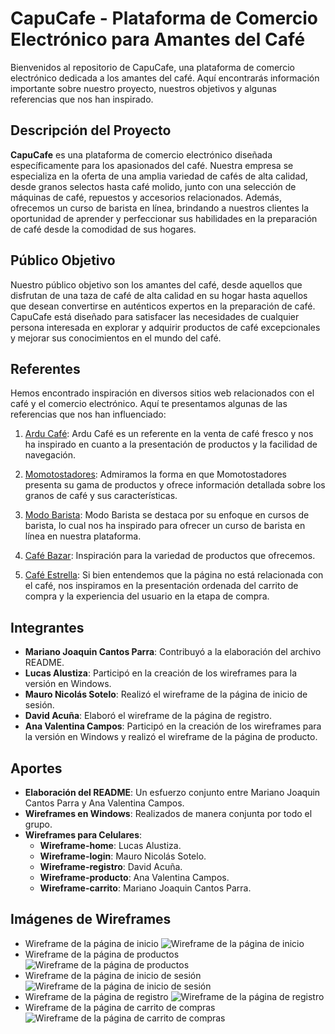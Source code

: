 # CapuCafe - Plataforma de Comercio Electrónico para Amantes del Café

Bienvenidos al repositorio de CapuCafe, una plataforma de comercio electrónico dedicada a los amantes del café. Aquí encontrarás información importante sobre nuestro proyecto, nuestros objetivos y algunas referencias que nos han inspirado.

## Descripción del Proyecto

**CapuCafe** es una plataforma de comercio electrónico diseñada específicamente para los apasionados del café. Nuestra empresa se especializa en la oferta de una amplia variedad de cafés de alta calidad, desde granos selectos hasta café molido, junto con una selección de máquinas de café, repuestos y accesorios relacionados. Además, ofrecemos un curso de barista en línea, brindando a nuestros clientes la oportunidad de aprender y perfeccionar sus habilidades en la preparación de café desde la comodidad de sus hogares.

## Público Objetivo

Nuestro público objetivo son los amantes del café, desde aquellos que disfrutan de una taza de café de alta calidad en su hogar hasta aquellos que desean convertirse en auténticos expertos en la preparación de café. CapuCafe está diseñado para satisfacer las necesidades de cualquier persona interesada en explorar y adquirir productos de café excepcionales y mejorar sus conocimientos en el mundo del café.

## Referentes

Hemos encontrado inspiración en diversos sitios web relacionados con el café y el comercio electrónico. Aquí te presentamos algunas de las referencias que nos han influenciado:

1. [Ardu Café](https://www.ardu.com.ar): Ardu Café es un referente en la venta de café fresco y nos ha inspirado en cuanto a la presentación de productos y la facilidad de navegación.

2. [Momotostadores](https://momotostadores.com): Admiramos la forma en que Momotostadores presenta su gama de productos y ofrece información detallada sobre los granos de café y sus características.

3. [Modo Barista](https://www.modobarista.com/cart.php): Modo Barista se destaca por su enfoque en cursos de barista, lo cual nos ha inspirado para ofrecer un curso de barista en línea en nuestra plataforma.

4. [Café Bazar](https://www.modobarista.com): Inspiración para la variedad de productos que ofrecemos.

5. [Café Estrella](https://compragamer.com): Si bien entendemos que la página no está relacionada con el café, nos inspiramos en la presentación ordenada del carrito de compra y la experiencia del usuario en la etapa de compra.

## Integrantes

- **Mariano Joaquin Cantos Parra**: Contribuyó a la elaboración del archivo README.
- **Lucas Alustiza**: Participó en la creación de los wireframes para la versión en Windows.
- **Mauro Nicolás Sotelo**: Realizó el wireframe de la página de inicio de sesión.
- **David Acuña**: Elaboró el wireframe de la página de registro.
- **Ana Valentina Campos**: Participó en la creación de los wireframes para la versión en Windows y realizó el wireframe de la página de producto.

## Aportes

- **Elaboración del README**: Un esfuerzo conjunto entre Mariano Joaquin Cantos Parra y Ana Valentina Campos.
- **Wireframes en Windows**: Realizados de manera conjunta por todo el grupo.
- **Wireframes para Celulares**:
  - **Wireframe-home**: Lucas Alustiza.
  - **Wireframe-login**: Mauro Nicolás Sotelo.
  - **Wireframe-registro**: David Acuña.
  - **Wireframe-producto**: Ana Valentina Campos.
  - **Wireframe-carrito**: Mariano Joaquin Cantos Parra.

## Imágenes de Wireframes

- Wireframe de la página de inicio
![Wireframe de la página de inicio](/images/Home.png)
- Wireframe de la página de productos
![Wireframe de la página de productos](/images/Productos.png)
- Wireframe de la página de inicio de sesión
![Wireframe de la página de inicio de sesión](/images/Login.png)
- Wireframe de la página de registro
![Wireframe de la página de registro](/images/Register.png)
- Wireframe de la página de carrito de compras
![Wireframe de la página de carrito de compras](/images/Carrito-de-compras.png)
